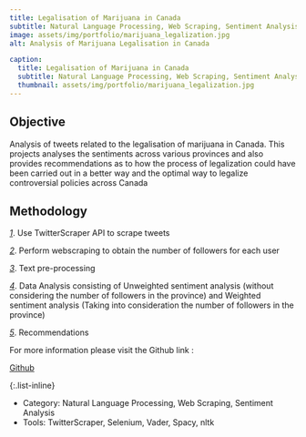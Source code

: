 ```yaml
---
title: Legalisation of Marijuana in Canada
subtitle: Natural Language Processing, Web Scraping, Sentiment Analysis
image: assets/img/portfolio/marijuana_legalization.jpg
alt: Analysis of Marijuana Legalisation in Canada

caption:
  title: Legalisation of Marijuana in Canada
  subtitle: Natural Language Processing, Web Scraping, Sentiment Analysis
  thumbnail: assets/img/portfolio/marijuana_legalization.jpg
---
```


## Objective

Analysis of tweets related to the legalisation of marijuana in Canada. This projects analyses the sentiments across various provinces and also provides recommendations as to how the process of legalization could have been carried out in a better way and the optimal way to legalize controversial policies across Canada

## Methodology

<u>*1*</u>. Use TwitterScraper API to scrape tweets

<u>*2*</u>. Perform webscraping to obtain the number of followers for each user

<u>*3*</u>. Text pre-processing

<u>*4*</u>. Data Analysis consisting of Unweighted sentiment analysis (without considering the number of followers in the province) and Weighted sentiment analysis (Taking into consideration the number of followers in the province)

<u>*5*</u>. Recommendations

For more information please visit the Github link : 

[Github](https://github.com/abinavrameshs/Analysis-of-Marijuana-Legalisation-in-Canada)


{:.list-inline}
- Category: Natural Language Processing, Web Scraping, Sentiment Analysis
- Tools: TwitterScraper, Selenium, Vader, Spacy, nltk

